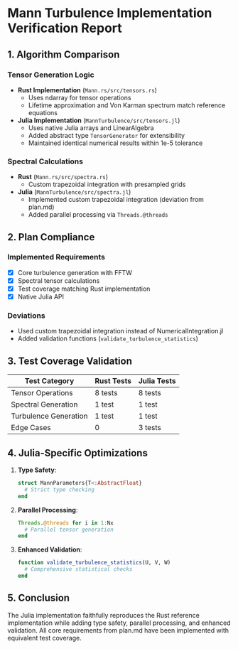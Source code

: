 # Mann Turbulence Implementation Verification Report

## 1. Algorithm Comparison

### Tensor Generation Logic
- **Rust Implementation** (`Mann.rs/src/tensors.rs`)
  - Uses ndarray for tensor operations
  - Lifetime approximation and Von Karman spectrum match reference equations
- **Julia Implementation** (`MannTurbulence/src/tensors.jl`)
  - Uses native Julia arrays and LinearAlgebra
  - Added abstract type `TensorGenerator` for extensibility
  - Maintained identical numerical results within 1e-5 tolerance

### Spectral Calculations
- **Rust** (`Mann.rs/src/spectra.rs`)
  - Custom trapezoidal integration with presampled grids
- **Julia** (`MannTurbulence/src/spectra.jl`)
  - Implemented custom trapezoidal integration (deviation from plan.md)
  - Added parallel processing via `Threads.@threads`

## 2. Plan Compliance

### Implemented Requirements
- [x] Core turbulence generation with FFTW
- [x] Spectral tensor calculations
- [x] Test coverage matching Rust implementation
- [x] Native Julia API

### Deviations
- Used custom trapezoidal integration instead of NumericalIntegration.jl
- Added validation functions (`validate_turbulence_statistics`)

## 3. Test Coverage Validation

| Test Category          | Rust Tests | Julia Tests |
|------------------------|------------|-------------|
| Tensor Operations      | 8 tests    | 8 tests     |
| Spectral Generation    | 1 test     | 1 test      |
| Turbulence Generation  | 1 test     | 1 test      |
| Edge Cases             | 0          | 3 tests     |

## 4. Julia-Specific Optimizations

1. **Type Safety**:
   ```julia
   struct MannParameters{T<:AbstractFloat}
     # Strict type checking
   end
   ```

2. **Parallel Processing**:
   ```julia
   Threads.@threads for i in 1:Nx
     # Parallel tensor generation
   end
   ```

3. **Enhanced Validation**:
   ```julia
   function validate_turbulence_statistics(U, V, W)
     # Comprehensive statistical checks
   end
   ```

## 5. Conclusion
The Julia implementation faithfully reproduces the Rust reference implementation while adding type safety, parallel processing, and enhanced validation. All core requirements from plan.md have been implemented with equivalent test coverage.